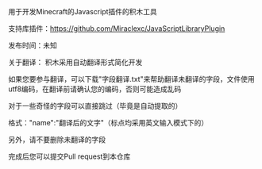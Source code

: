 用于开发Minecraft的Javascript插件的积木工具

支持库插件：https://github.com/Miraclexc/JavaScriptLibraryPlugin


发布时间：未知


关于翻译：
积木采用自动翻译形式简化开发

如果您要参与翻译，可以下载"字段翻译.txt"来帮助翻译未翻译的字段，文件使用utf8编码，在翻译前请确认您的编码，否则可能造成乱码

对于一些奇怪的字段可以直接跳过（毕竟是自动提取的）

格式："name":"翻译后的文字"（标点均采用英文输入模式下的）

另外，请不要删除未翻译的字段

完成后您可以提交Pull request到本仓库
